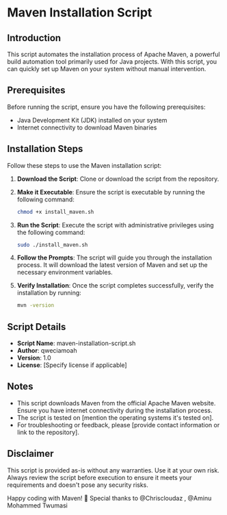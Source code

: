 # Maven Installation Script

## Introduction
This script automates the installation process of Apache Maven, a powerful build automation tool primarily used for Java projects. With this script, you can quickly set up Maven on your system without manual intervention.

## Prerequisites
Before running the script, ensure you have the following prerequisites:
- Java Development Kit (JDK) installed on your system
- Internet connectivity to download Maven binaries

## Installation Steps
Follow these steps to use the Maven installation script:

1. **Download the Script**: Clone or download the script from the repository.

2. **Make it Executable**: Ensure the script is executable by running the following command:
    ```bash
    chmod +x install_maven.sh
    ```

3. **Run the Script**: Execute the script with administrative privileges using the following command:
    ```bash
    sudo ./install_maven.sh
    ```

4. **Follow the Prompts**: The script will guide you through the installation process. It will download the latest version of Maven and set up the necessary environment variables.

5. **Verify Installation**: Once the script completes successfully, verify the installation by running:
    ```bash
    mvn -version
    ```

## Script Details
- **Script Name**: maven-installation-script.sh
- **Author**: qweciamoah
- **Version**: 1.0
- **License**: [Specify license if applicable]

## Notes
- This script downloads Maven from the official Apache Maven website. Ensure you have internet connectivity during the installation process.
- The script is tested on [mention the operating systems it's tested on].
- For troubleshooting or feedback, please [provide contact information or link to the repository].

## Disclaimer
This script is provided as-is without any warranties. Use it at your own risk. Always review the script before execution to ensure it meets your requirements and doesn't pose any security risks.

Happy coding with Maven! 🚀
Special thanks to @Chriscloudaz , @Aminu Mohammed Twumasi
